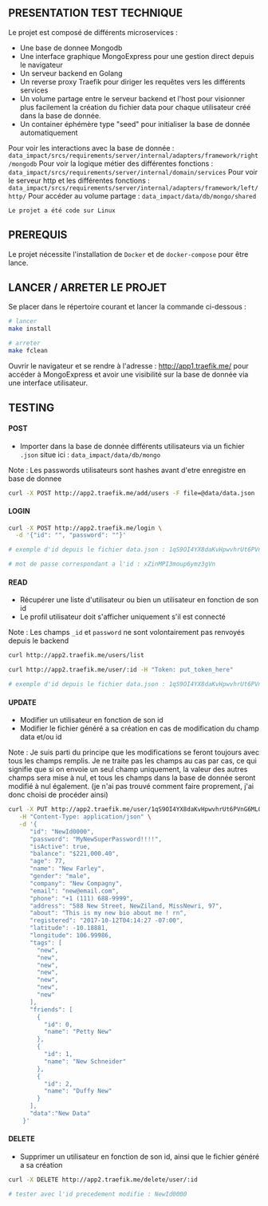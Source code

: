 ## PRESENTATION TEST TECHNIQUE

Le projet est composé de différents microservices :
- Une base de donnee Mongodb
- Une interface graphique MongoExpress pour une gestion direct depuis le navigateur
- Un serveur backend en Golang
- Un reverse proxy Traefik pour diriger les requêtes vers les différents services
- Un volume partage entre le serveur backend et l'host pour visionner plus facilement la création du fichier data pour chaque utilisateur créé dans la base de donnée. 
- Un container éphémère type "seed" pour initialiser la base de donnée automatiquement

Pour voir les interactions avec la base de donnée : `data_impact/srcs/requirements/server/internal/adapters/framework/right/mongodb`
Pour voir la logique métier des différentes fonctions : `data_impact/srcs/requirements/server/internal/domain/services`
Pour voir le serveur http et les différentes fonctions : `data_impact/srcs/requirements/server/internal/adapters/framework/left/http/`
Pour accéder au volume partage : `data_impact/data/db/mongo/shared`

`Le projet a été code sur Linux`

## PREREQUIS 

Le projet nécessite l'installation de `Docker` et de `docker-compose` pour être lance.


## LANCER / ARRETER LE PROJET

Se placer dans le répertoire courant et lancer la commande ci-dessous :

```bash
# lancer
make install

# arreter
make fclean
```

Ouvrir le navigateur et se rendre à l'adresse : http://app1.traefik.me/ pour accéder à MongoExpress et avoir une visibilité sur la base de donnée via une interface utilisateur.

## TESTING 

#### POST

- Importer dans la base de donnée différents utilisateurs via un fichier `.json` situe ici : `data_impact/data/db/mongo`

Note : Les passwords utilisateurs sont hashes avant d'etre enregistre en base de donnee

``` bash
curl -X POST http://app2.traefik.me/add/users -F file=@data/data.json
```

#### LOGIN

``` bash
curl -X POST http://app2.traefik.me/login \
  -d '{"id": "", "password": ""}'

# exemple d'id depuis le fichier data.json : 1qS9OI4YX8daKvHpwvhrUt6PVnG6MLQMemeFirBdqzEjwibcE1y1EZJELvXWi6w7hU9GwHMQ0RgVc3uWEOEJBbwolVD7rqIUgcwN

# mot de passe correspondant a l'id : xZinMPI3moup6ymz3gVn

```
#### READ

- Récupérer une liste d'utilisateur ou bien un utilisateur en fonction de son id
- Le profil utilisateur doit s'afficher uniquement s'il est connecté

Note : Les champs `_id` et `password` ne sont volontairement pas renvoyés depuis le backend

``` bash
curl http://app2.traefik.me/users/list

curl http://app2.traefik.me/user/:id -H "Token: put_token_here"

# exemple d'id depuis le fichier data.json : 1qS9OI4YX8daKvHpwvhrUt6PVnG6MLQMemeFirBdqzEjwibcE1y1EZJELvXWi6w7hU9GwHMQ0RgVc3uWEOEJBbwolVD7rqIUgcwN
```

#### UPDATE

- Modifier un utilisateur en fonction de son id
- Modifier le fichier généré a sa création en cas de modification du champ data et/ou id

Note : Je suis parti du principe que les modifications se feront toujours avec tous les champs remplis. Je ne traite pas les champs au cas par cas, ce qui signifie que si on envoie un seul champ uniquement, la valeur des autres champs sera mise à nul, et tous les champs dans la base de donnée seront modifié à nul également. (je n'ai pas trouvé comment faire proprement, j'ai donc choisi de procéder ainsi)

``` bash
curl -X PUT http://app2.traefik.me/user/1qS9OI4YX8daKvHpwvhrUt6PVnG6MLQMemeFirBdqzEjwibcE1y1EZJELvXWi6w7hU9GwHMQ0RgVc3uWEOEJBbwolVD7rqIUgcwN \
   -H "Content-Type: application/json" \
   -d '{ 
      "id": "NewId0000", 
      "password": "MyNewSuperPassword!!!!", 
      "isActive": true, 
      "balance": "$221,000.40", 
      "age": 77, 
      "name": "New Farley", 
      "gender": "male", 
      "company": "New Compagny", 
      "email": "new@email.com", 
      "phone": "+1 (111) 688-9999", 
      "address": "588 New Street, NewZiland, MissNewri, 97",
      "about": "This is my new bio about me ! rn", 
      "registered": "2017-10-12T04:14:27 -07:00", 
      "latitude": -10.18881, 
      "longitude": 106.99986, 
      "tags": [ 
        "new", 
        "new",
        "new", 
        "new",
        "new",
        "new",
        "new"
      ],
      "friends": [
        {
          "id": 0,
          "name": "Petty New"
        },
        {
          "id": 1,
          "name": "New Schneider"
        },
        {
          "id": 2,
          "name": "Duffy New"
        }
      ],
      "data":"New Data" 
    }'
```

#### DELETE

- Supprimer un utilisateur en fonction de son id, ainsi que le fichier généré a sa création

``` bash
curl -X DELETE http://app2.traefik.me/delete/user/:id

# tester avec l'id precedement modifie : NewId0000
```
